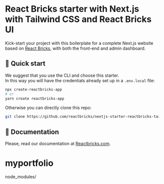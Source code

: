 # React Bricks starter with Next.js with Tailwind CSS and React Bricks UI

Kick-start your project with this boilerplate for a complete Next.js website based on [React Bricks](https://reactbricks.com), with both the front-end and admin dashboard.

## 🚀 Quick start

We suggest that you use the CLI and choose this starter.  
In this way you will have the credentials already set up in a `.env.local` file:

```bash
npx create-reactbricks-app
# or
yarn create reactbricks-app
```

Otherwise you can directly clone this repo:

```bash
git clone https://github.com/reactbricks/nextjs-starter-reactbricks-tailwind your-project
```

## 📖 Documentation

Please, read our documentation at [Reactbricks.com](https://reactbricks.com).
# myportfolio
node_modules/
